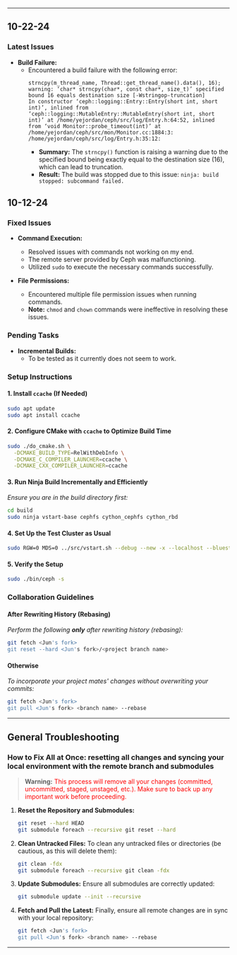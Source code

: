 
---

## **10-22-24**

### **Latest Issues**

- **Build Failure:**
  - Encountered a build failure with the following error:
    ```
    strncpy(m_thread_name, Thread::get_thread_name().data(), 16);
    warning: ‘char* strncpy(char*, const char*, size_t)’ specified bound 16 equals destination size [-Wstringop-truncation]
    In constructor ‘ceph::logging::Entry::Entry(short int, short int)’, inlined from ‘ceph::logging::MutableEntry::MutableEntry(short int, short int)’ at /home/yejordan/ceph/src/log/Entry.h:64:52, inlined from ‘void Monitor::probe_timeout(int)’ at /home/yejordan/ceph/src/mon/Monitor.cc:1884:3: /home/yejordan/ceph/src/log/Entry.h:35:12:
    ```
    - **Summary:** The `strncpy()` function is raising a warning due to the specified bound being exactly equal to the destination size (16), which can lead to truncation.
    - **Result:** The build was stopped due to this issue: `ninja: build stopped: subcommand failed.`



## **10-12-24**

### **Fixed Issues**

- **Command Execution:**
  - Resolved issues with commands not working on my end.
  - The remote server provided by Ceph was malfunctioning.
  - Utilized `sudo` to execute the necessary commands successfully.

- **File Permissions:**
  - Encountered multiple file permission issues when running commands.
  - **Note:** `chmod` and `chown` commands were ineffective in resolving these issues.

### **Pending Tasks**

- **Incremental Builds:**
  - To be tested as it currently does not seem to work.

### **Setup Instructions**

#### **1. Install `ccache` (If Needed)**

```bash
sudo apt update
sudo apt install ccache
```

#### **2. Configure CMake with `ccache` to Optimize Build Time**

```bash
sudo ./do_cmake.sh \
  -DCMAKE_BUILD_TYPE=RelWithDebInfo \
  -DCMAKE_C_COMPILER_LAUNCHER=ccache \
  -DCMAKE_CXX_COMPILER_LAUNCHER=ccache
```

#### **3. Run Ninja Build Incrementally and Efficiently**

*Ensure you are in the build directory first:*

```bash
cd build
sudo ninja vstart-base cephfs cython_cephfs cython_rbd
```

#### **4. Set Up the Test Cluster as Usual**

```bash
sudo RGW=0 MDS=0 ../src/vstart.sh --debug --new -x --localhost --bluestore --without-dashboard
```

#### **5. Verify the Setup**

```bash
sudo ./bin/ceph -s
```

### **Collaboration Guidelines**

#### **After Rewriting History (Rebasing)**

*Perform the following **only** after rewriting history (rebasing):*

```bash
git fetch <Jun's fork>
git reset --hard <Jun's fork>/<project branch name>
```

#### **Otherwise**

*To incorporate your project mates' changes without overwriting your commits:*

```bash
git fetch <Jun's fork>
git pull <Jun's fork> <branch name> --rebase
```



---

## **General Troubleshooting**

### **How to Fix All at Once: resetting all changes and syncing your local environment with the remote branch and submodules**
> **Warning:** <span style="color:red">This process will remove all your changes (committed, uncommitted, staged, unstaged, etc.). Make sure to back up any important work before proceeding.</span>

1. **Reset the Repository and Submodules:**

   ```bash
   git reset --hard HEAD
   git submodule foreach --recursive git reset --hard
   ```


2. **Clean Untracked Files:**
   To clean any untracked files or directories (be cautious, as this will delete them):

   ```bash
   git clean -fdx
   git submodule foreach --recursive git clean -fdx
   ```

3. **Update Submodules:**
   Ensure all submodules are correctly updated:

   ```bash
   git submodule update --init --recursive
   ```

4. **Fetch and Pull the Latest:**
   Finally, ensure all remote changes are in sync with your local repository:

   ```bash
   git fetch <Jun's fork>
   git pull <Jun's fork> <branch name> --rebase
   ```

---
